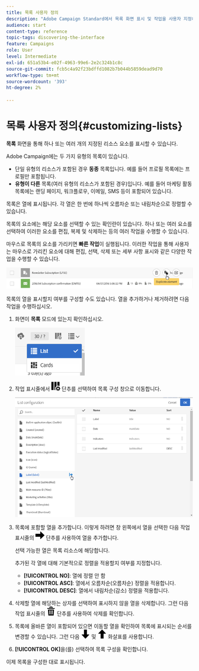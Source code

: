 ```yaml
---
title: 목록 사용자 정의
description: "Adobe Campaign Standard에서 목록 화면 표시 및 작업을 사용자 지정하는 방법: 요소 정렬, 필터링, 삭제 또는 복제. 화면에 지정된 하나 또는 여러 리소스의 요소가 표시됩니다."
audience: start
content-type: reference
topic-tags: discovering-the-interface
feature: Campaigns
role: User
level: Intermediate
exl-id: 651a53b4-e02f-4963-99e6-2e2c324b1c8c
source-git-commit: fcb5c4a92f23bdffd1082b7b044b5859dead9d70
workflow-type: tm+mt
source-wordcount: '393'
ht-degree: 2%

---
```


# 목록 사용자 정의{#customizing-lists}

**목록** 화면을 통해 하나 또는 여러 개의 지정된 리소스 요소를 표시할 수 있습니다.

Adobe Campaign에는 두 가지 유형의 목록이 있습니다.

* 단일 유형의 리소스가 포함된 경우 **동종** 목록입니다. 예를 들어 프로필 목록에는 프로필만 포함됩니다.
* **유형이 다른** 목록(여러 유형의 리소스가 포함된 경우)입니다. 예를 들어 마케팅 활동 목록에는 랜딩 페이지, 워크플로우, 이메일, SMS 등이 포함되어 있습니다.

목록은 열에 표시됩니다. 각 열은 한 번에 하나씩 오름차순 또는 내림차순으로 정렬할 수 있습니다.

목록의 요소에는 해당 요소를 선택할 수 있는 확인란이 있습니다. 하나 또는 여러 요소를 선택하여 이러한 요소를 편집, 복제 및 삭제하는 등의 여러 작업을 수행할 수 있습니다.

마우스로 목록의 요소를 가리키면 **빠른 작업**&#x200B;이 실행됩니다. 이러한 작업을 통해 사용자는 마우스로 가리킨 요소에 대해 편집, 선택, 삭제 또는 세부 사항 표시와 같은 다양한 작업을 수행할 수 있습니다.

![](assets/overview_list_quickactions.png)

목록의 열을 표시할지 여부를 구성할 수도 있습니다. 열을 추가하거나 제거하려면 다음 작업을 수행하십시오.

1. 화면이 **목록** 모드에 있는지 확인하십시오.

   ![](assets/export_list_mode_switch.png)

1. 작업 표시줄에서 ![](assets/columnsettings.png) 단추를 선택하여 목록 구성 창으로 이동합니다.

   ![](assets/list_configuration1.png)

1. 목록에 포함할 열을 추가합니다. 이렇게 하려면 창 왼쪽에서 열을 선택한 다음 작업 표시줄의 ![](assets/arrowright.png) 단추를 사용하여 열을 추가합니다.

   선택 가능한 열은 목록 리소스에 해당합니다.

   추가된 각 열에 대해 기본적으로 정렬을 적용할지 여부를 지정합니다.

   * **[!UICONTROL NO]**: 열에 정렬 안 함
   * **[!UICONTROL ASC]**: 열에서 오름차순(오름차순) 정렬을 적용합니다.
   * **[!UICONTROL DESC]**: 열에서 내림차순(감소) 정렬을 적용합니다.

1. 삭제할 열에 해당하는 상자를 선택하여 표시하지 않을 열을 삭제합니다. 그런 다음 작업 표시줄의 ![](assets/delete.png) 단추를 사용하여 삭제를 확인합니다.
1. 목록에 올바른 열이 포함되어 있으면 이동할 열을 확인하여 목록에 표시되는 순서를 변경할 수 있습니다. 그런 다음 ![](assets/arrowdown.png) 및 ![](assets/arrowup.png) 화살표를 사용합니다.
1. **[!UICONTROL OK]**&#x200B;을(를) 선택하여 목록 구성을 확인합니다.

이제 목록을 구성한 대로 표시됩니다.
